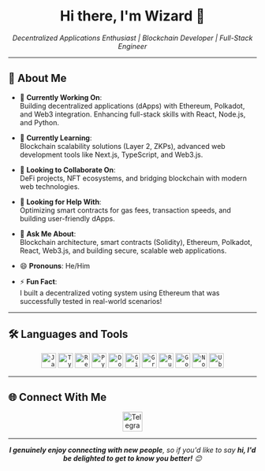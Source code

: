 <!--
**BJ-dev0706** is a ✨ _special_ ✨ repository because its `README.md` (this file) appears on your GitHub profile.

Here are some ideas to get you started:

-->
 <!-- ![Header](https://your-image-link.com/banner.png) Replace with your custom banner -->

<div align="center">
  <h1>Hi there, I'm Wizard 👋</h1>
  <em>Decentralized Applications Enthusiast | Blockchain Developer | Full-Stack Engineer</em>
</div>

---

## 📖 About Me
- 🔭 **Currently Working On**:  
  Building decentralized applications (dApps) with Ethereum, Polkadot, and Web3 integration. Enhancing full-stack skills with React, Node.js, and Python.

- 🌱 **Currently Learning**:  
  Blockchain scalability solutions (Layer 2, ZKPs), advanced web development tools like Next.js, TypeScript, and Web3.js.

- 👯 **Looking to Collaborate On**:  
  DeFi projects, NFT ecosystems, and bridging blockchain with modern web technologies.

- 🤔 **Looking for Help With**:  
  Optimizing smart contracts for gas fees, transaction speeds, and building user-friendly dApps.

- 💬 **Ask Me About**:  
  Blockchain architecture, smart contracts (Solidity), Ethereum, Polkadot, React, Web3.js, and building secure, scalable web applications.

- 😄 **Pronouns**: He/Him  
- ⚡ **Fun Fact**:  
  I built a decentralized voting system using Ethereum that was successfully tested in real-world scenarios!

---

## 🛠️ Languages and Tools
<div align="center">
  <code><img src="https://cdn.jsdelivr.net/gh/devicons/devicon/icons/javascript/javascript-original.svg" height="30" alt="JavaScript" /></code>
  <code><img src="https://cdn.jsdelivr.net/gh/devicons/devicon/icons/typescript/typescript-original.svg" height="30" alt="TypeScript" /></code>
  <code><img src="https://cdn.jsdelivr.net/gh/devicons/devicon/icons/react/react-original.svg" height="30" alt="React" /></code>
  <code><img src="https://cdn.jsdelivr.net/gh/devicons/devicon/icons/python/python-original.svg" height="30" alt="Python" /></code>
  <code><img src="https://cdn.jsdelivr.net/gh/devicons/devicon/icons/docker/docker-original.svg" height="30" alt="Docker" /></code>
  <code><img src="https://cdn.jsdelivr.net/gh/devicons/devicon/icons/git/git-original.svg" height="30" alt="Git" /></code>
  <code><img src="https://cdn.jsdelivr.net/gh/devicons/devicon/icons/graphql/graphql-plain.svg" height="30" alt="GraphQL" /></code>
  <code><img src="https://skillicons.dev/icons?i=rust" height="30" alt="Rust" /></code>
  <code><img src="https://skillicons.dev/icons?i=golang" height="30" alt="Go" /></code>
  <code><img src="https://cdn.jsdelivr.net/gh/devicons/devicon/icons/nodejs/nodejs-original.svg" height="30" alt="Node.js" /></code>
  <code><img src="https://cdn.simpleicons.org/ubuntu/E95420" height="30" alt="Ubuntu" /></code>
</div>

---

## 🌐 Connect With Me
<div align="center">
  <a href="https://t.me/nexora77" target="_blank">
    <img src="https://cdn.pixabay.com/photo/2021/12/27/10/50/telegram-icon-6896828_1280.png" width="40" alt="Telegram" />
  </a>
</div>

---

<div align="center">
  <em><b>I genuinely enjoy connecting with new people</b>, so if you'd like to say <b>hi, I'd be delighted to get to know you better!</b> 😊</em>
</div>
